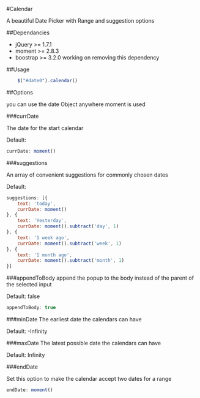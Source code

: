 #Calendar

A beautiful Date Picker with Range and suggestion options

##Dependancies
- jQuery >= 1.7.1
- moment >= 2.8.3
- boostrap >= 3.2.0 working on removing this dependency

##Usage
```js
    $("#date0").calendar()
```

##Options

you can use the date Object anywhere moment is used

###currDate

The date for the start calendar

Default:
```js
currDate: moment()
```

###suggestions

An array of convenient suggestions for commonly chosen dates

Default:
```js
suggestions: [{
    text: 'today',
    currDate: moment()
}, {
    text: 'Yesterday',
    currDate: moment().subtract('day', 1)
}, {
    text: '1 week ago',
    currDate: moment().subtract('week', 1)
}, {
    text: '1 month ago',
    currDate: moment().subtract('month', 1)
}]
```

###appendToBody
append the popup to the body instead of the parent of the selected input

Default: false
```js
appendToBody: true
```

###minDate
The earliest date the calendars can have

Default: -Infinity

###maxDate
The latest possible date the calendars can have

Default: Infinity

###endDate

Set this option to make the calendar accept two dates for a range
```js
endDate: moment()
```

